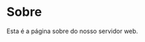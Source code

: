 <!DOCTYPE html>
<html>
<head>
  <title>Página Sobre</title>
</head>
<body>
  <h1>Sobre</h1>
  <p>Esta é a página sobre do nosso servidor web.</p>
</body>
</html>